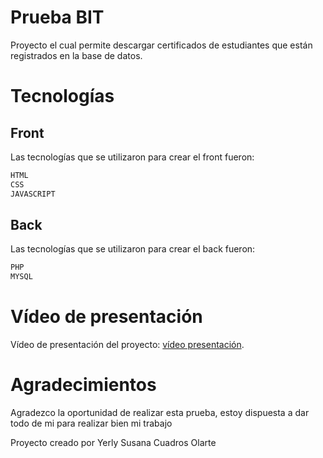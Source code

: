 # Prueba BIT

Proyecto el cual permite descargar certificados de estudiantes que están registrados en la base de datos.

# Tecnologías

## Front

Las tecnologías que se utilizaron para crear el front fueron:
```bash
HTML
CSS
JAVASCRIPT
```

## Back

Las tecnologías que se utilizaron para crear el back fueron:
```bash
PHP
MYSQL
```

# Vídeo de presentación

Vídeo de presentación del proyecto: [vídeo presentación](https://drive.google.com/file/d/1KFJuxD49UzmbxKmbOwzJTqISoHHmDRIT/view?usp=sharing).

# Agradecimientos

Agradezco la oportunidad de realizar esta prueba, estoy dispuesta a dar todo de mi para realizar bien mi trabajo

Proyecto creado por Yerly Susana Cuadros Olarte
